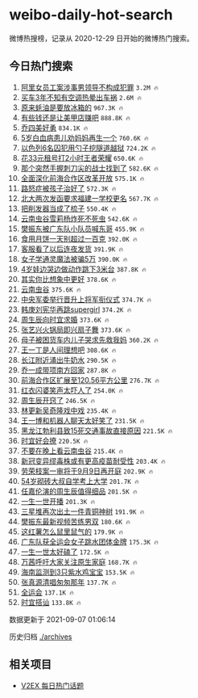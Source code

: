 # weibo-daily-hot-search

微博热搜榜，记录从 2020-12-29 日开始的微博热门搜索。

## 今日热门搜索

<!-- BEGIN -->

1. [阿里女员工案涉事男领导不构成犯罪](https://s.weibo.com/weibo?q=%23%E9%98%BF%E9%87%8C%E5%A5%B3%E5%91%98%E5%B7%A5%E6%A1%88%E6%B6%89%E4%BA%8B%E7%94%B7%E9%A2%86%E5%AF%BC%E4%B8%8D%E6%9E%84%E6%88%90%E7%8A%AF%E7%BD%AA%23&Refer=top) `3.2M 🔥`
1. [买车3年不知有空调热晕出车祸](https://s.weibo.com/weibo?q=%23%E4%B9%B0%E8%BD%A63%E5%B9%B4%E4%B8%8D%E7%9F%A5%E6%9C%89%E7%A9%BA%E8%B0%83%E7%83%AD%E6%99%95%E5%87%BA%E8%BD%A6%E7%A5%B8%23&Refer=top) `2.6M 🔥`
1. [原来蚝油是要放冰箱的](https://s.weibo.com/weibo?q=%23%E5%8E%9F%E6%9D%A5%E8%9A%9D%E6%B2%B9%E6%98%AF%E8%A6%81%E6%94%BE%E5%86%B0%E7%AE%B1%E7%9A%84%23&Refer=top) `967.3K 🔥`
1. [有些钱还是让美甲店赚吧](https://s.weibo.com/weibo?q=%23%E6%9C%89%E4%BA%9B%E9%92%B1%E8%BF%98%E6%98%AF%E8%AE%A9%E7%BE%8E%E7%94%B2%E5%BA%97%E8%B5%9A%E5%90%A7%23&Refer=top) `888.8K 🔥`
1. [乔四美好勇](https://s.weibo.com/weibo?q=%23%E4%B9%94%E5%9B%9B%E7%BE%8E%E5%A5%BD%E5%8B%87%23&Refer=top) `834.1K 🔥`
1. [5岁白血病患儿劝妈妈再生一个](https://s.weibo.com/weibo?q=%235%E5%B2%81%E7%99%BD%E8%A1%80%E7%97%85%E6%82%A3%E5%84%BF%E5%8A%9D%E5%A6%88%E5%A6%88%E5%86%8D%E7%94%9F%E4%B8%80%E4%B8%AA%23&Refer=top) `760.6K 🔥`
1. [以色列6名囚犯用勺子挖隧道越狱](https://s.weibo.com/weibo?q=%23%E4%BB%A5%E8%89%B2%E5%88%976%E5%90%8D%E5%9B%9A%E7%8A%AF%E7%94%A8%E5%8B%BA%E5%AD%90%E6%8C%96%E9%9A%A7%E9%81%93%E8%B6%8A%E7%8B%B1%23&Refer=top) `724.2K 🔥`
1. [花33元租号打2小时王者荣耀](https://s.weibo.com/weibo?q=%23%E8%8A%B133%E5%85%83%E7%A7%9F%E5%8F%B7%E6%89%932%E5%B0%8F%E6%97%B6%E7%8E%8B%E8%80%85%E8%8D%A3%E8%80%80%23&Refer=top) `650.6K 🔥`
1. [那个突然手握刺刀尖的战士找到了](https://s.weibo.com/weibo?q=%23%E9%82%A3%E4%B8%AA%E7%AA%81%E7%84%B6%E6%89%8B%E6%8F%A1%E5%88%BA%E5%88%80%E5%B0%96%E7%9A%84%E6%88%98%E5%A3%AB%E6%89%BE%E5%88%B0%E4%BA%86%23&Refer=top) `582.6K 🔥`
1. [全面深化前海合作区改革开放](https://s.weibo.com/weibo?q=%23%E5%85%A8%E9%9D%A2%E6%B7%B1%E5%8C%96%E5%89%8D%E6%B5%B7%E5%90%88%E4%BD%9C%E5%8C%BA%E6%94%B9%E9%9D%A9%E5%BC%80%E6%94%BE%23&Refer=top) `575.1K 🔥`
1. [路怒症被孩子治好了](https://s.weibo.com/weibo?q=%23%E8%B7%AF%E6%80%92%E7%97%87%E8%A2%AB%E5%AD%A9%E5%AD%90%E6%B2%BB%E5%A5%BD%E4%BA%86%23&Refer=top) `572.3K 🔥`
1. [北大两次发函要求福建一学校更名](https://s.weibo.com/weibo?q=%23%E5%8C%97%E5%A4%A7%E4%B8%A4%E6%AC%A1%E5%8F%91%E5%87%BD%E8%A6%81%E6%B1%82%E7%A6%8F%E5%BB%BA%E4%B8%80%E5%AD%A6%E6%A0%A1%E6%9B%B4%E5%90%8D%23&Refer=top) `567.7K 🔥`
1. [把削发器当成了梳子](https://s.weibo.com/weibo?q=%23%E6%8A%8A%E5%89%8A%E5%8F%91%E5%99%A8%E5%BD%93%E6%88%90%E4%BA%86%E6%A2%B3%E5%AD%90%23&Refer=top) `550.4K 🔥`
1. [云南虫谷雪莉杨炸死不死虫](https://s.weibo.com/weibo?q=%23%E4%BA%91%E5%8D%97%E8%99%AB%E8%B0%B7%E9%9B%AA%E8%8E%89%E6%9D%A8%E7%82%B8%E6%AD%BB%E4%B8%8D%E6%AD%BB%E8%99%AB%23&Refer=top) `542.6K 🔥`
1. [樊振东被广东队小队员喊东哥](https://s.weibo.com/weibo?q=%23%E6%A8%8A%E6%8C%AF%E4%B8%9C%E8%A2%AB%E5%B9%BF%E4%B8%9C%E9%98%9F%E5%B0%8F%E9%98%9F%E5%91%98%E5%96%8A%E4%B8%9C%E5%93%A5%23&Refer=top) `455.9K 🔥`
1. [食用月饼一天别超过一百克](https://s.weibo.com/weibo?q=%23%E9%A3%9F%E7%94%A8%E6%9C%88%E9%A5%BC%E4%B8%80%E5%A4%A9%E5%88%AB%E8%B6%85%E8%BF%87%E4%B8%80%E7%99%BE%E5%85%8B%23&Refer=top) `392.0K 🔥`
1. [客服看了以后连夜发货](https://s.weibo.com/weibo?q=%23%E5%AE%A2%E6%9C%8D%E7%9C%8B%E4%BA%86%E4%BB%A5%E5%90%8E%E8%BF%9E%E5%A4%9C%E5%8F%91%E8%B4%A7%23&Refer=top) `391.9K 🔥`
1. [女子学通灵魔法被骗5万](https://s.weibo.com/weibo?q=%23%E5%A5%B3%E5%AD%90%E5%AD%A6%E9%80%9A%E7%81%B5%E9%AD%94%E6%B3%95%E8%A2%AB%E9%AA%975%E4%B8%87%23&Refer=top) `390.0K 🔥`
1. [4岁娃边哭边做动作跳下3米台](https://s.weibo.com/weibo?q=%234%E5%B2%81%E5%A8%83%E8%BE%B9%E5%93%AD%E8%BE%B9%E5%81%9A%E5%8A%A8%E4%BD%9C%E8%B7%B3%E4%B8%8B3%E7%B1%B3%E5%8F%B0%23&Refer=top) `387.8K 🔥`
1. [其实你比想象中更好](https://s.weibo.com/weibo?q=%23%E5%85%B6%E5%AE%9E%E4%BD%A0%E6%AF%94%E6%83%B3%E8%B1%A1%E4%B8%AD%E6%9B%B4%E5%A5%BD%23&Refer=top) `378.6K 🔥`
1. [云南虫谷](https://s.weibo.com/weibo?q=%E4%BA%91%E5%8D%97%E8%99%AB%E8%B0%B7&Refer=top) `375.6K 🔥`
1. [中央军委举行晋升上将军衔仪式](https://s.weibo.com/weibo?q=%23%E4%B8%AD%E5%A4%AE%E5%86%9B%E5%A7%94%E4%B8%BE%E8%A1%8C%E6%99%8B%E5%8D%87%E4%B8%8A%E5%B0%86%E5%86%9B%E8%A1%94%E4%BB%AA%E5%BC%8F%23&Refer=top) `374.7K 🔥`
1. [韩庚刘宪华再跳supergirl](https://s.weibo.com/weibo?q=%23%E9%9F%A9%E5%BA%9A%E5%88%98%E5%AE%AA%E5%8D%8E%E5%86%8D%E8%B7%B3supergirl%23&Refer=top) `374.2K 🔥`
1. [周生辰向时宜求婚](https://s.weibo.com/weibo?q=%23%E5%91%A8%E7%94%9F%E8%BE%B0%E5%90%91%E6%97%B6%E5%AE%9C%E6%B1%82%E5%A9%9A%23&Refer=top) `373.6K 🔥`
1. [张艺兴火锅局即兴扇子舞](https://s.weibo.com/weibo?q=%23%E5%BC%A0%E8%89%BA%E5%85%B4%E7%81%AB%E9%94%85%E5%B1%80%E5%8D%B3%E5%85%B4%E6%89%87%E5%AD%90%E8%88%9E%23&Refer=top) `373.6K 🔥`
1. [母子被困货车内儿子哭求先救我妈](https://s.weibo.com/weibo?q=%23%E6%AF%8D%E5%AD%90%E8%A2%AB%E5%9B%B0%E8%B4%A7%E8%BD%A6%E5%86%85%E5%84%BF%E5%AD%90%E5%93%AD%E6%B1%82%E5%85%88%E6%95%91%E6%88%91%E5%A6%88%23&Refer=top) `360.2K 🔥`
1. [王一丁是人间理想吧](https://s.weibo.com/weibo?q=%23%E7%8E%8B%E4%B8%80%E4%B8%81%E6%98%AF%E4%BA%BA%E9%97%B4%E7%90%86%E6%83%B3%E5%90%A7%23&Refer=top) `308.6K 🔥`
1. [长江附近涌出牛奶水](https://s.weibo.com/weibo?q=%23%E9%95%BF%E6%B1%9F%E9%99%84%E8%BF%91%E6%B6%8C%E5%87%BA%E7%89%9B%E5%A5%B6%E6%B0%B4%23&Refer=top) `290.5K 🔥`
1. [乔一成带项南方回家](https://s.weibo.com/weibo?q=%23%E4%B9%94%E4%B8%80%E6%88%90%E5%B8%A6%E9%A1%B9%E5%8D%97%E6%96%B9%E5%9B%9E%E5%AE%B6%23&Refer=top) `287.8K 🔥`
1. [前海合作区扩展至120.56平方公里](https://s.weibo.com/weibo?q=%23%E5%89%8D%E6%B5%B7%E5%90%88%E4%BD%9C%E5%8C%BA%E6%89%A9%E5%B1%95%E8%87%B3120.56%E5%B9%B3%E6%96%B9%E5%85%AC%E9%87%8C%23&Refer=top) `276.7K 🔥`
1. [红衣闪婆笑声太吓人了](https://s.weibo.com/weibo?q=%23%E7%BA%A2%E8%A1%A3%E9%97%AA%E5%A9%86%E7%AC%91%E5%A3%B0%E5%A4%AA%E5%90%93%E4%BA%BA%E4%BA%86%23&Refer=top) `254.0K 🔥`
1. [周生辰开窍了](https://s.weibo.com/weibo?q=%23%E5%91%A8%E7%94%9F%E8%BE%B0%E5%BC%80%E7%AA%8D%E4%BA%86%23&Refer=top) `246.5K 🔥`
1. [林更新吴奇隆戏中戏](https://s.weibo.com/weibo?q=%23%E6%9E%97%E6%9B%B4%E6%96%B0%E5%90%B4%E5%A5%87%E9%9A%86%E6%88%8F%E4%B8%AD%E6%88%8F%23&Refer=top) `235.4K 🔥`
1. [王一博和机器人聊天太好笑了](https://s.weibo.com/weibo?q=%23%E7%8E%8B%E4%B8%80%E5%8D%9A%E5%92%8C%E6%9C%BA%E5%99%A8%E4%BA%BA%E8%81%8A%E5%A4%A9%E5%A4%AA%E5%A5%BD%E7%AC%91%E4%BA%86%23&Refer=top) `231.5K 🔥`
1. [黑龙江勃利县致15死交通事故直接原因](https://s.weibo.com/weibo?q=%23%E9%BB%91%E9%BE%99%E6%B1%9F%E5%8B%83%E5%88%A9%E5%8E%BF%E8%87%B415%E6%AD%BB%E4%BA%A4%E9%80%9A%E4%BA%8B%E6%95%85%E7%9B%B4%E6%8E%A5%E5%8E%9F%E5%9B%A0%23&Refer=top) `221.5K 🔥`
1. [时宜好会撩](https://s.weibo.com/weibo?q=%23%E6%97%B6%E5%AE%9C%E5%A5%BD%E4%BC%9A%E6%92%A9%23&Refer=top) `220.5K 🔥`
1. [不要在晚上看云南虫谷](https://s.weibo.com/weibo?q=%23%E4%B8%8D%E8%A6%81%E5%9C%A8%E6%99%9A%E4%B8%8A%E7%9C%8B%E4%BA%91%E5%8D%97%E8%99%AB%E8%B0%B7%23&Refer=top) `215.4K 🔥`
1. [新冠变异缪毒株或有更高疫苗耐受性](https://s.weibo.com/weibo?q=%23%E6%96%B0%E5%86%A0%E5%8F%98%E5%BC%82%E7%BC%AA%E6%AF%92%E6%A0%AA%E6%88%96%E6%9C%89%E6%9B%B4%E9%AB%98%E7%96%AB%E8%8B%97%E8%80%90%E5%8F%97%E6%80%A7%23&Refer=top) `203.4K 🔥`
1. [劳荣枝案一审将于9月9日再开庭](https://s.weibo.com/weibo?q=%23%E5%8A%B3%E8%8D%A3%E6%9E%9D%E6%A1%88%E4%B8%80%E5%AE%A1%E5%B0%86%E4%BA%8E9%E6%9C%889%E6%97%A5%E5%86%8D%E5%BC%80%E5%BA%AD%23&Refer=top) `202.9K 🔥`
1. [54岁砌砖大叔自学考上大学](https://s.weibo.com/weibo?q=%2354%E5%B2%81%E7%A0%8C%E7%A0%96%E5%A4%A7%E5%8F%94%E8%87%AA%E5%AD%A6%E8%80%83%E4%B8%8A%E5%A4%A7%E5%AD%A6%23&Refer=top) `201.7K 🔥`
1. [任嘉伦演的周生辰值得细品](https://s.weibo.com/weibo?q=%23%E4%BB%BB%E5%98%89%E4%BC%A6%E6%BC%94%E7%9A%84%E5%91%A8%E7%94%9F%E8%BE%B0%E5%80%BC%E5%BE%97%E7%BB%86%E5%93%81%23&Refer=top) `201.5K 🔥`
1. [一生一世开播](https://s.weibo.com/weibo?q=%23%E4%B8%80%E7%94%9F%E4%B8%80%E4%B8%96%E5%BC%80%E6%92%AD%23&Refer=top) `201.3K 🔥`
1. [三星堆再次出土一件青铜神树](https://s.weibo.com/weibo?q=%23%E4%B8%89%E6%98%9F%E5%A0%86%E5%86%8D%E6%AC%A1%E5%87%BA%E5%9C%9F%E4%B8%80%E4%BB%B6%E9%9D%92%E9%93%9C%E7%A5%9E%E6%A0%91%23&Refer=top) `191.9K 🔥`
1. [樊振东最新视频苦练男双](https://s.weibo.com/weibo?q=%23%E6%A8%8A%E6%8C%AF%E4%B8%9C%E6%9C%80%E6%96%B0%E8%A7%86%E9%A2%91%E8%8B%A6%E7%BB%83%E7%94%B7%E5%8F%8C%23&Refer=top) `180.6K 🔥`
1. [这红薯怎么鼠里鼠气的](https://s.weibo.com/weibo?q=%23%E8%BF%99%E7%BA%A2%E8%96%AF%E6%80%8E%E4%B9%88%E9%BC%A0%E9%87%8C%E9%BC%A0%E6%B0%94%E7%9A%84%23&Refer=top) `179.9K 🔥`
1. [广东队获全运会女子跳水团体金牌](https://s.weibo.com/weibo?q=%23%E5%B9%BF%E4%B8%9C%E9%98%9F%E8%8E%B7%E5%85%A8%E8%BF%90%E4%BC%9A%E5%A5%B3%E5%AD%90%E8%B7%B3%E6%B0%B4%E5%9B%A2%E4%BD%93%E9%87%91%E7%89%8C%23&Refer=top) `175.3K 🔥`
1. [一生一世太好磕了](https://s.weibo.com/weibo?q=%23%E4%B8%80%E7%94%9F%E4%B8%80%E4%B8%96%E5%A4%AA%E5%A5%BD%E7%A3%95%E4%BA%86%23&Refer=top) `172.5K 🔥`
1. [万茜呼吁大家关注原生家庭](https://s.weibo.com/weibo?q=%23%E4%B8%87%E8%8C%9C%E5%91%BC%E5%90%81%E5%A4%A7%E5%AE%B6%E5%85%B3%E6%B3%A8%E5%8E%9F%E7%94%9F%E5%AE%B6%E5%BA%AD%23&Refer=top) `168.7K 🔥`
1. [海南监测到3只紫水鸡宝宝](https://s.weibo.com/weibo?q=%23%E6%B5%B7%E5%8D%97%E7%9B%91%E6%B5%8B%E5%88%B03%E5%8F%AA%E7%B4%AB%E6%B0%B4%E9%B8%A1%E5%AE%9D%E5%AE%9D%23&Refer=top) `153.5K 🔥`
1. [张真源清唱匆匆那年](https://s.weibo.com/weibo?q=%23%E5%BC%A0%E7%9C%9F%E6%BA%90%E6%B8%85%E5%94%B1%E5%8C%86%E5%8C%86%E9%82%A3%E5%B9%B4%23&Refer=top) `137.7K 🔥`
1. [全运会](https://s.weibo.com/weibo?q=%E5%85%A8%E8%BF%90%E4%BC%9A&Refer=top) `137.1K 🔥`
1. [时宜搭讪](https://s.weibo.com/weibo?q=%23%E6%97%B6%E5%AE%9C%E6%90%AD%E8%AE%AA%23&Refer=top) `133.8K 🔥`

数据更新于 2021-09-07 01:06:14

<!-- END -->

历史归档 [./archives](./archives)

## 相关项目

- [V2EX 每日热门话题](https://github.com/boojack/v2ex-daily-hot-topic)
